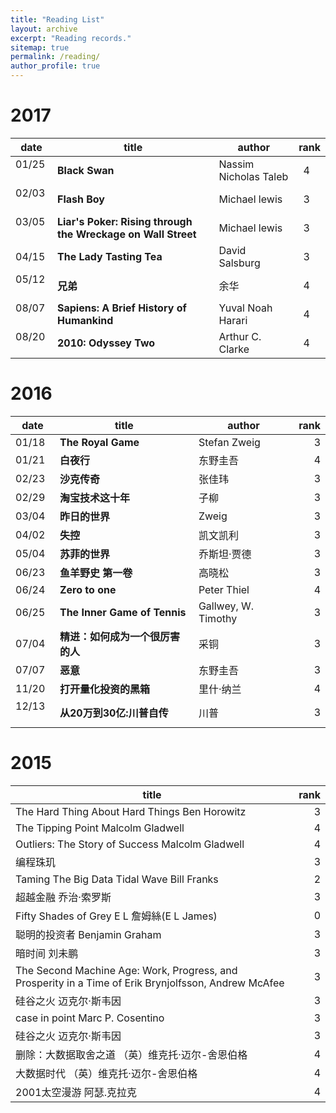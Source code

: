 ```yaml
---
title: "Reading List"
layout: archive
excerpt: "Reading records."
sitemap: true
permalink: /reading/
author_profile: true
---
```


# 2017

|date    |title             |author      |rank |
|--------|------------------|------------|----:|
|01/25   |**Black Swan**|Nassim Nicholas Taleb|4     |
|02/03   |**Flash Boy**|Michael lewis|3     |
|03/05   |**Liar's Poker: Rising through the Wreckage on Wall Street**|Michael lewis|3     |
|04/15   |**The Lady Tasting Tea**|David Salsburg|3     |
|05/12   |**兄弟**|余华|4     |
|08/07   |**Sapiens: A Brief History of Humankind**|Yuval Noah Harari|4     |
|08/20   |**2010: Odyssey Two**|Arthur C. Clarke|4     |


# 2016

|date    |title             |author      |rank |
|--------|------------------|------------|----:|
|01/18   |**The Royal Game**|Stefan Zweig|3    |
|01/21   |**白夜行**        |东野圭吾    |4    |
|02/23   |**沙克传奇**      |张佳玮      |3    |
|02/29   |**淘宝技术这十年**|子柳        |3    |
|03/04   |**昨日的世界**    |Zweig       |3    |
|04/02   |**失控**        |凯文凯利       |3    |
|05/04   |**苏菲的世界**        |乔斯坦·贾德       |3    |
|06/23   |**鱼羊野史 第一卷**        |高晓松       |3    |
|06/24   |**Zero to one**        |Peter Thiel       |4    |
|06/25   |**The Inner Game of Tennis**        |Gallwey, W. Timothy       |3    |
|07/04   |**精进：如何成为一个很厉害的人**        |采铜       |3    |
|07/07   |**恶意**        |东野圭吾       |3    |
|11/20   |**打开量化投资的黑箱**        |里什·纳兰       |4    |
|12/13   |**从20万到30亿:川普自传**        |川普       |3|

# 2015

|title    |rank              |
|--------|------------------:|
|The Hard Thing About Hard Things Ben Horowitz   |3|
|The Tipping Point Malcolm Gladwell   |4        |
|Outliers: The Story of Success Malcolm Gladwell   |4      |
|编程珠玑   |3|
|Taming The Big Data Tidal Wave Bill Franks   |2    |
|超越金融 乔治·索罗斯   |3        |
|Fifty Shades of Grey E L 詹姆絲(E L James)  |0       |
|聪明的投资者 Benjamin Graham   |3       |
|暗时间 刘未鹏   |3        |
|The Second Machine Age: Work, Progress, and Prosperity in a Time of Erik Brynjolfsson, Andrew McAfee   |3|
|硅谷之火 迈克尔·斯韦因   |3        |
|case in point Marc P. Cosentino   |3        |
|硅谷之火 迈克尔·斯韦因   |3        |
|删除：大数据取舍之道 （英）维克托·迈尔-舍恩伯格   |4        |
|大数据时代 （英）维克托·迈尔-舍恩伯格   |4        |
|2001太空漫游 阿瑟.克拉克   |4        |
















